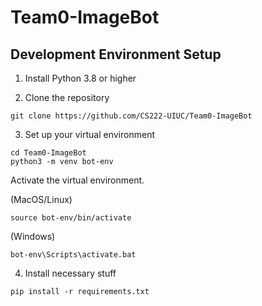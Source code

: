 ﻿# Team0-ImageBot

## Development Environment Setup

1. Install Python 3.8 or higher

2. Clone the repository
```
git clone https://github.com/CS222-UIUC/Team0-ImageBot
```
3. Set up your virtual environment
```
cd Team0-ImageBot
python3 -m venv bot-env
```
Activate the virtual environment.

(MacOS/Linux)
```
source bot-env/bin/activate
```
(Windows)
```
bot-env\Scripts\activate.bat
```

4. Install necessary stuff
```
pip install -r requirements.txt
```
